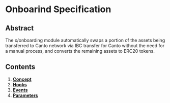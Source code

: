 <!--
order: 0
title: Onboarding Overview
parent:
  title: "Onboarding
-->

# Onboarind Specification

## Abstract

The x/onboarding module automatically swaps a portion of the assets being transferred to Canto network via IBC transfer for Canto without the need for a manual process, and converts the remaining assets to ERC20 tokens.

## Contents

1. **[Concept](./01_concept.md)**
2. **[Hooks](./02_hooks.md)**
3. **[Events](./03_events.md)**
4. **[Parameters](./04_params.md)**
